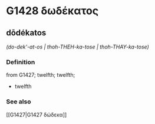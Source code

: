 # G1428 δωδέκατος

## dōdékatos

_(do-dek'-at-os | thoh-THEH-ka-tose | thoh-THAY-ka-tose)_

### Definition

from G1427; twelfth; twelfth; 

- twelfth

### See also

[[G1427|G1427 δώδεκα]]
